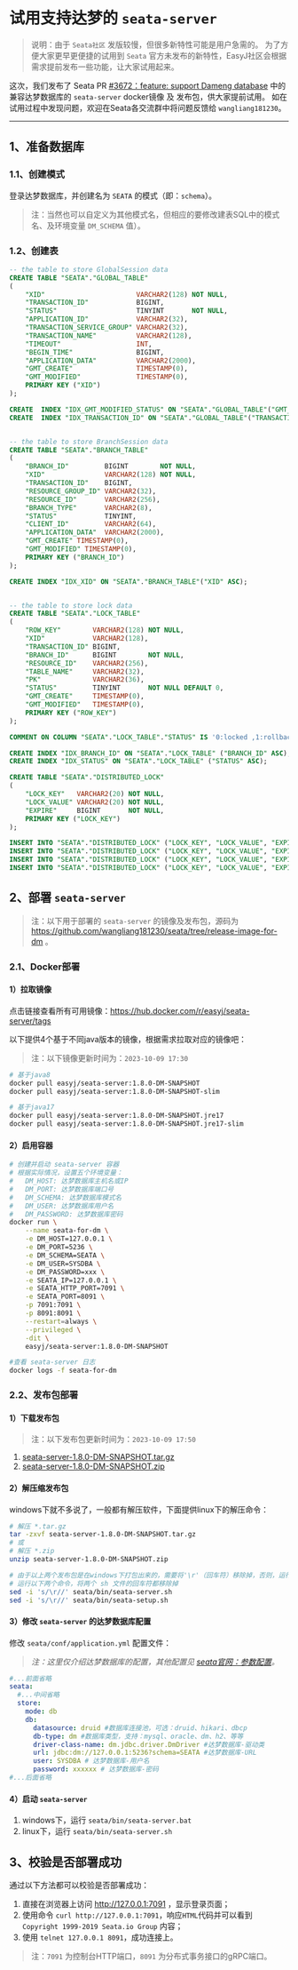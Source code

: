 # 试用支持达梦的 `seata-server`

> 说明：由于 `Seata社区` 发版较慢，但很多新特性可能是用户急需的。
> 为了方便大家更早更便捷的试用到 `Seata` 官方未发布的新特性，EasyJ社区会根据需求提前发布一些功能，让大家试用起来。

这次，我们发布了 Seata PR 
[#3672：feature: support Dameng database](https://github.com/seata/seata/pull/3672)
中的 兼容达梦数据库的 `seata-server` docker镜像 及 发布包，供大家提前试用。
如在试用过程中发现问题，欢迎在Seata各交流群中将问题反馈给 `wangliang181230`。

---------------------------------------------------------------------------------------------------------------------------

## 1、准备数据库

### 1.1、创建模式

登录达梦数据库，并创建名为 `SEATA` 的模式（即：`schema`）。

> 注：当然也可以自定义为其他模式名，但相应的要修改建表SQL中的模式名、及环境变量 `DM_SCHEMA` 值）。

### 1.2、创建表

```sql
-- the table to store GlobalSession data
CREATE TABLE "SEATA"."GLOBAL_TABLE"
(
    "XID"                       VARCHAR2(128) NOT NULL,
    "TRANSACTION_ID"            BIGINT,
    "STATUS"                    TINYINT       NOT NULL,
    "APPLICATION_ID"            VARCHAR2(32),
    "TRANSACTION_SERVICE_GROUP" VARCHAR2(32),
    "TRANSACTION_NAME"          VARCHAR2(128),
    "TIMEOUT"                   INT,
    "BEGIN_TIME"                BIGINT,
    "APPLICATION_DATA"          VARCHAR2(2000),
    "GMT_CREATE"                TIMESTAMP(0),
    "GMT_MODIFIED"              TIMESTAMP(0),
    PRIMARY KEY ("XID")
);

CREATE  INDEX "IDX_GMT_MODIFIED_STATUS" ON "SEATA"."GLOBAL_TABLE"("GMT_MODIFIED" ASC,"STATUS" ASC);
CREATE  INDEX "IDX_TRANSACTION_ID" ON "SEATA"."GLOBAL_TABLE"("TRANSACTION_ID" ASC);


-- the table to store BranchSession data
CREATE TABLE "SEATA"."BRANCH_TABLE"
(
    "BRANCH_ID"         BIGINT        NOT NULL,
    "XID"               VARCHAR2(128) NOT NULL,
    "TRANSACTION_ID"    BIGINT,
    "RESOURCE_GROUP_ID" VARCHAR2(32),
    "RESOURCE_ID"       VARCHAR2(256),
    "BRANCH_TYPE"       VARCHAR2(8),
    "STATUS"            TINYINT,
    "CLIENT_ID"         VARCHAR2(64),
    "APPLICATION_DATA"  VARCHAR2(2000),
    "GMT_CREATE" TIMESTAMP(0),
    "GMT_MODIFIED" TIMESTAMP(0),
    PRIMARY KEY ("BRANCH_ID")
);

CREATE INDEX "IDX_XID" ON "SEATA"."BRANCH_TABLE"("XID" ASC);


-- the table to store lock data
CREATE TABLE "SEATA"."LOCK_TABLE"
(
    "ROW_KEY"        VARCHAR2(128) NOT NULL,
    "XID"            VARCHAR2(128),
    "TRANSACTION_ID" BIGINT,
    "BRANCH_ID"      BIGINT        NOT NULL,
    "RESOURCE_ID"    VARCHAR2(256),
    "TABLE_NAME"     VARCHAR2(32),
    "PK"             VARCHAR2(36),
    "STATUS"         TINYINT       NOT NULL DEFAULT 0,
    "GMT_CREATE"     TIMESTAMP(0),
    "GMT_MODIFIED"   TIMESTAMP(0),
    PRIMARY KEY ("ROW_KEY")
);

COMMENT ON COLUMN "SEATA"."LOCK_TABLE"."STATUS" IS '0:locked ,1:rollbacking';

CREATE INDEX "IDX_BRANCH_ID" ON "SEATA"."LOCK_TABLE" ("BRANCH_ID" ASC);
CREATE INDEX "IDX_STATUS" ON "SEATA"."LOCK_TABLE" ("STATUS" ASC);

CREATE TABLE "SEATA"."DISTRIBUTED_LOCK"
(
    "LOCK_KEY"   VARCHAR2(20) NOT NULL,
    "LOCK_VALUE" VARCHAR2(20) NOT NULL,
    "EXPIRE"     BIGINT       NOT NULL,
    PRIMARY KEY ("LOCK_KEY")
);

INSERT INTO "SEATA"."DISTRIBUTED_LOCK" ("LOCK_KEY", "LOCK_VALUE", "EXPIRE") VALUES ('AsyncCommitting', ' ', 0);
INSERT INTO "SEATA"."DISTRIBUTED_LOCK" ("LOCK_KEY", "LOCK_VALUE", "EXPIRE") VALUES ('RetryCommitting', ' ', 0);
INSERT INTO "SEATA"."DISTRIBUTED_LOCK" ("LOCK_KEY", "LOCK_VALUE", "EXPIRE") VALUES ('RetryRollbacking', ' ', 0);
INSERT INTO "SEATA"."DISTRIBUTED_LOCK" ("LOCK_KEY", "LOCK_VALUE", "EXPIRE") VALUES ('TxTimeoutCheck', ' ', 0);
```


## 2、部署 `seata-server`

> 注：以下用于部署的 `seata-server` 的镜像及发布包，源码为 https://github.com/wangliang181230/seata/tree/release-image-for-dm 。

<!-- tabs:start -->

<!-- tab:**Docker部署** -->

### 2.1、Docker部署

#### 1）拉取镜像

点击链接查看所有可用镜像：https://hub.docker.com/r/easyj/seata-server/tags

以下提供4个基于不同java版本的镜像，根据需求拉取对应的镜像吧：
> 注：以下镜像更新时间为：`2023-10-09 17:30`

```bash
# 基于java8
docker pull easyj/seata-server:1.8.0-DM-SNAPSHOT
docker pull easyj/seata-server:1.8.0-DM-SNAPSHOT-slim

# 基于java17
docker pull easyj/seata-server:1.8.0-DM-SNAPSHOT.jre17
docker pull easyj/seata-server:1.8.0-DM-SNAPSHOT.jre17-slim
```

<!-- 查看EasyJ发布的所有seata-server镜像：https://hub.docker.com/r/easyj/seata-server/tags -->

#### 2）启用容器

```bash
# 创建并启动 seata-server 容器
# 根据实际情况，设置五个环境变量：
#   DM_HOST: 达梦数据库主机名或IP
#   DM_PORT: 达梦数据库端口号
#   DM_SCHEMA: 达梦数据库模式名
#   DM_USER: 达梦数据库用户名
#   DM_PASSWORD: 达梦数据库密码
docker run \
    --name seata-for-dm \
    -e DM_HOST=127.0.0.1 \
    -e DM_PORT=5236 \
    -e DM_SCHEMA=SEATA \
    -e DM_USER=SYSDBA \
    -e DM_PASSWORD=xxx \
    -e SEATA_IP=127.0.0.1 \
    -e SEATA_HTTP_PORT=7091 \
    -e SEATA_PORT=8091 \
    -p 7091:7091 \
    -p 8091:8091 \
    --restart=always \
    --privileged \
    -dit \
    easyj/seata-server:1.8.0-DM-SNAPSHOT

#查看 seata-server 日志
docker logs -f seata-for-dm
```


<!-- tab:**发布包部署** -->

### 2.2、发布包部署

#### 1）下载发布包

> 注：以下发布包更新时间为：`2023-10-09 17:50`

1. <a href="https://gitee.com/wangliang181230/seata/releases/download/1.8.0-DM-SNAPSHOT/seata-server-1.8.0-DM-SNAPSHOT.tar.gz">seata-server-1.8.0-DM-SNAPSHOT.tar.gz</a>
2. <a href="https://gitee.com/wangliang181230/seata/releases/download/1.8.0-DM-SNAPSHOT/seata-server-1.8.0-DM-SNAPSHOT.zip">seata-server-1.8.0-DM-SNAPSHOT.zip</a>

#### 2）解压缩发布包

windows下就不多说了，一般都有解压软件，下面提供linux下的解压命令：

```bash
# 解压 *.tar.gz
tar -zxvf seata-server-1.8.0-DM-SNAPSHOT.tar.gz
# 或
# 解压 *.zip
unzip seata-server-1.8.0-DM-SNAPSHOT.zip

# 由于以上两个发布包是在windows下打包出来的，需要将'\r'（回车符）移除掉，否则，运行时会报 “$'\r': 未找到命令” 的错误。
# 运行以下两个命令，将两个 sh 文件的回车符都移除掉
sed -i 's/\r//' seata/bin/seata-server.sh
sed -i 's/\r//' seata/bin/seata-setup.sh
```

#### 3）修改 `seata-server` 的达梦数据库配置

修改 `seata/conf/application.yml` 配置文件：

> _注：这里仅介绍达梦数据库的配置，其他配置见 [seata官网：参数配置](https://seata.io/zh-cn/docs/user/configurations.html)。_

```yml
#...前面省略
seata:
  #...中间省略
  store:
    mode: db
    db:
      datasource: druid #数据库连接池，可选：druid、hikari、dbcp
      db-type: dm #数据库类型，支持：mysql、oracle、dm、h2、等等
      driver-class-name: dm.jdbc.driver.DmDriver #达梦数据库-驱动类
      url: jdbc:dm://127.0.0.1:5236?schema=SEATA #达梦数据库-URL
      user: SYSDBA # 达梦数据库-用户名
      password: xxxxxx # 达梦数据库-密码
#...后面省略
```

#### 4）启动 `seata-server`

1. windows下，运行 `seata/bin/seata-server.bat` 
2. linux下，运行 `seata/bin/seata-server.sh`

<!-- tabs:end -->


## 3、校验是否部署成功

通过以下方法都可以校验是否部署成功：
1. 直接在浏览器上访问 http://127.0.0.1:7091 ，显示登录页面；
2. 使用命令 `curl http://127.0.0.1:7091`，响应`HTML`代码并可以看到 `Copyright 1999-2019 Seata.io Group` 内容；
3. 使用 `telnet 127.0.0.1 8091`，成功连接上。

> 注：`7091` 为控制台HTTP端口，`8091` 为分布式事务接口的gRPC端口。
